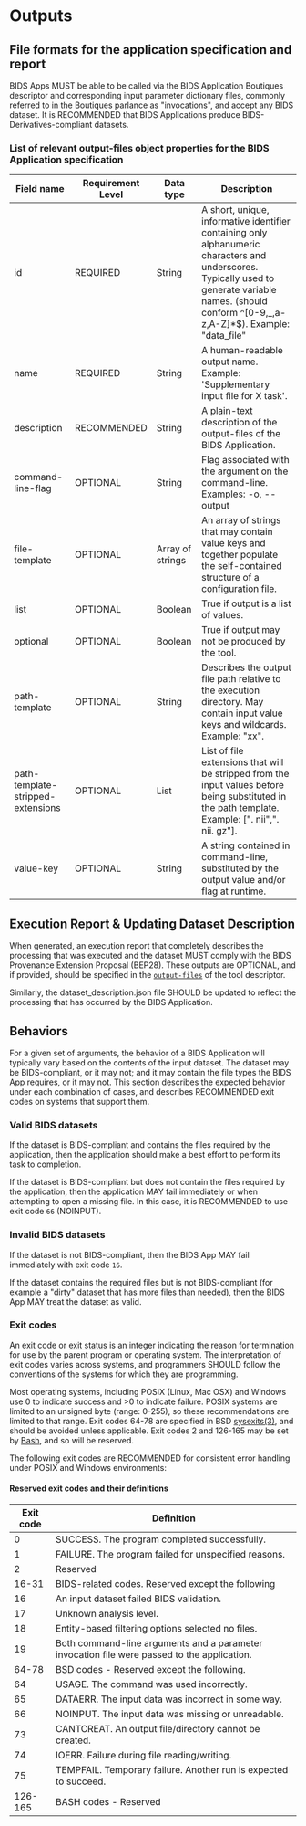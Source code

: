 # Outputs

## File formats for the application specification and report

BIDS Apps MUST be able to be called via the BIDS Application Boutiques descriptor
and corresponding input parameter dictionary files,
commonly referred to in the Boutiques parlance as "invocations", and accept any BIDS dataset.
It is RECOMMENDED that BIDS Applications produce BIDS-Derivatives-compliant datasets.

### List of relevant output-files object properties for the BIDS Application specification

| Field name                        | Requirement Level | Data type        | Description                                                                                                                                                                                              |
|-----------------------------------|-------------------|------------------|----------------------------------------------------------------------------------------------------------------------------------------------------------------------------------------------------------|
| id                                | REQUIRED          | String           | A short, unique, informative identifier containing only alphanumeric characters and underscores.  Typically used to generate variable names.  (should conform ^[0-9,_,a-z,A-Z]*$).  Example: "data_file" |
| name                              | REQUIRED          | String           | A human-readable output name.  Example: 'Supplementary input file for X task'.                                                                                                                           |
| description                       | RECOMMENDED       | String           | A plain-text description of the output-files of the BIDS Application.                                                                                                                                    |
| command-line-flag                 | OPTIONAL          | String           | Flag associated with the argument on the command-line.  Examples: -o, --output                                                                                                                           |
| file-template                     | OPTIONAL          | Array of strings | An array of strings that may contain value keys and together populate the self-contained structure of a configuration file.                                                                              |
| list                              | OPTIONAL          | Boolean          | True if output is a list of values.                                                                                                                                                                      |
| optional                          | OPTIONAL          | Boolean          | True if output may not be produced by the tool.                                                                                                                                                          |
| path-template                     | OPTIONAL          | String           | Describes the output file path relative to the execution directory.  May contain input value keys and wildcards.  Example: "xx".                                                                         |
| path-template-stripped-extensions | OPTIONAL          | List             | List of file extensions that will be stripped from the input values before being substituted in the path template.  Example: [". nii",". nii. gz"].                                                      |
| value-key                         | OPTIONAL          | String           | A string contained in command-line, substituted by the output value and/or flag at runtime.                                                                                                              |

## Execution Report & Updating Dataset Description

When generated, an execution report that completely describes the processing
that was executed and the dataset MUST comply with the BIDS Provenance Extension Proposal (BEP28).
These outputs are OPTIONAL, and if provided, should be specified in the [`output-files`](./outputs.md) of the tool descriptor.

Similarly, the dataset_description.json file SHOULD be updated
to reflect the processing that has occurred by the BIDS Application.

## Behaviors

For a given set of arguments, the behavior of a BIDS Application
will typically vary based on the contents of the input dataset.
The dataset may be
BIDS-compliant, or it may not; and it may contain the file types the BIDS App requires, or it may not.
This section describes the expected behavior under each combination of cases,
and describes RECOMMENDED exit codes on systems that support them.

### Valid BIDS datasets

If the dataset is BIDS-compliant and contains the files required by the application,
then the application should make a best effort to perform its task to completion.

If the dataset is BIDS-compliant but does not contain the files required by the application,
then the application MAY fail immediately or when attempting to open a missing file.
In this case, it is RECOMMENDED to use exit code `66` (NOINPUT).

### Invalid BIDS datasets

If the dataset is not BIDS-compliant, then the BIDS App MAY fail immediately with exit code `16`.

If the dataset contains the required files but is not BIDS-compliant
(for example a "dirty" dataset that has more files than needed),
then the BIDS App MAY treat the dataset as valid.

### Exit codes

An exit code or [exit status](https://en.wikipedia.org/wiki/Exit_status)
is an integer indicating the reason for termination for use by the parent program or operating system.
The interpretation of exit codes varies across systems,
and programmers SHOULD follow the conventions of the systems for which they are programming.

Most operating systems, including POSIX (Linux, Mac OSX) and Windows use 0 to indicate success
and >0 to indicate failure.
POSIX systems are limited to an unsigned byte (range: 0-255),
so these recommendations are limited to that range.
Exit codes 64-78 are specified in BSD [sysexits(3)](https://www.freebsd.org/cgi/man.cgi?query=sysexits&sektion=3),
and should be avoided unless applicable.
Exit codes 2 and 126-165 may be set by [Bash](https://www.tldp.org/LDP/abs/html/exitcodes.html),
and so will be reserved.

The following exit codes are RECOMMENDED for consistent error handling under POSIX and Windows environments:

#### Reserved exit codes and their definitions

| Exit code | Definition                                                                                  |
|-----------|---------------------------------------------------------------------------------------------|
| 0         | SUCCESS. The program completed successfully.                                                |
| 1         | FAILURE. The program failed for unspecified reasons.                                        |
| 2         | Reserved                                                                                    |
| 16-31     | BIDS-related codes. Reserved except the following                                           |
| 16        | An input dataset failed BIDS validation.                                                    |
| 17        | Unknown analysis level.                                                                     |
| 18        | Entity-based filtering options selected no files.                                           |
| 19        | Both command-line arguments and a parameter invocation file were passed to the application. |
| 64-78     | BSD codes - Reserved except the following.                                                  |
| 64        | USAGE. The command was used incorrectly.                                                    |
| 65        | DATAERR. The input data was incorrect in some way.                                          |
| 66        | NOINPUT. The input data was missing or unreadable.                                          |
| 73        | CANTCREAT. An output file/directory cannot be created.                                      |
| 74        | IOERR. Failure during file reading/writing.                                                 |
| 75        | TEMPFAIL. Temporary failure. Another run is expected to succeed.                            |
| 126-165   | BASH codes - Reserved                                                                       |

